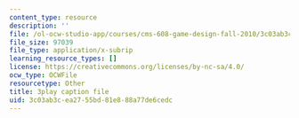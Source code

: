 ```yaml
---
content_type: resource
description: ''
file: /ol-ocw-studio-app/courses/cms-608-game-design-fall-2010/3c03ab3cea2755bd81e888a77de6cedc_68565.vtt
file_size: 97039
file_type: application/x-subrip
learning_resource_types: []
license: https://creativecommons.org/licenses/by-nc-sa/4.0/
ocw_type: OCWFile
resourcetype: Other
title: 3play caption file
uid: 3c03ab3c-ea27-55bd-81e8-88a77de6cedc
---
```

